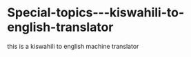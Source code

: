 # Special-topics---kiswahili-to-english-translator
this is a kiswahili to english machine translator 

